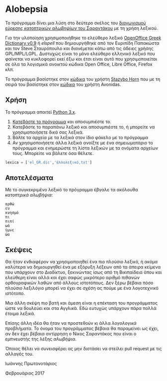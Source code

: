 # Alobepsia
Το πρόγραμμα δίνει μια λύση στο δεύτερο σκέλος του [διαγωνισμού εύρεσης κατοπτρικών *αλωβηψίων* του Σαραντάκου](https://sarantakos.wordpress.com/2017/02/10/atbash) με τη χρήση λεξικού.

Για την υλοποίηση χρησιμοποιήθηκε το ελεύθερο λεξικό [OpenOffice Greek Dictionary v0.9](http://www.elspell.gr/) ή *elspell* που δημιουργήθηκε από τον Ευριπίδη Παπακώστα και τον Steve Σταυρόπουλο και διανέμεται κάτω από τις άδειες χρήσης GPL/MPL/LGPL. Δυστυχώς είναι το μόνο ελεύθερο ελληνικό λεξικό που φαίνεται να κυκλοφορεί εκεί έξω και έτσι είναι αυτό που χρησιμοποιείται σε όλα τα λογισμικά ανοικτού κώδικα Open Office, Libre Office, Firefox κλπ.

Το πρόγραμμα βασίστηκε στον [κώδικα](https://sarantakos.wordpress.com/2017/02/10/atbash/#comment-413939) του χρήστη [Stazybο Hοrn](https://malvumaldit.wordpress.com/) που με τη σειρά του βασίστηκε στον [κώδικα](https://sarantakos.wordpress.com/2017/02/10/atbash/#comment-413901) του χρήστη Avonidas.

## Χρήση

Το πρόγραμμα απαιτεί [Python 3.x](https://www.python.org/downloads/).

1. [Κατεβάστε το πρόγραμμα](https://github.com/Protonotarios/Alobepsia/releases/) και αποσυμπιέστε το.
2. Κατεβάστε το παραπάνω λεξικό και αποσυμπιέστε το, ή μπορείτε να χρησιμοποιήσετε δικά σας λεξικά.
3. Βάλτε τα αρχεία με τα λεξικά στον ίδιο φάκελο με το πρόγραμμα
4. Αν χρησιμοποιήσετε άλλα λεξικά ανοίξτε με ένα σημειωματάριο το πρόγραμμα και ενημερώστε τη λίστα λεξικών με τα ονόματα αρχείων τους. Μπορείτε να βάλετε όσα θέλετε.
```python
lexica = ['el_GR.dic','άλλολεξικό,txt']
``` 

## Αποτελέσματα

Με το συγκεκριμένο λεξικό το πρόγραμμα έβγαλε τα ακόλουθα *κατοπτρικά αλωβήψια*:
```
αρθώ
ευ
κνησμό
πι
πιπί
ωά
ύμνε
ώα
```

## Σκέψεις

Θα ήταν ενδιαφέρον να χρησιμοποιηθεί ένα πιο πλούσιο λεξικό, ή ακόμα καλύτερα να δημιουργηθεί ένα με εξόρυξη λέξεων από τα άπειρα κείμενα που υπάρχουν στο Διαδίκτυο, ξεκινώντας ίσως από τη Βικιπαίδεια όπου και ελεύθερη είναι αλλά και έχει σαφώς μικρότερο αριθμό πιθανών ορθογραφικών λαθών από άλλους ιστοτόπους. Δεν ξέρω βέβαια πόσο πλούσιο λεξιλόγιο μπορεί να έχει σε σχέση ας πούμε με ένα λογοτεχνικό ιστότοπο.

Μια άλλη σκέψη πιο βατή και άμεση είναι η επέκταση του προγράμματος ώστε να δουλεύει και στα Αγγλικά. Εδώ ευτυχώς υπάρχουν πάρα πολλά έτοιμα λεξικά.

Επίσης άλλη ιδέα θα ήταν να προστεθούν κι άλλα *λογολογικά* προβλήματα. Το όνομα του προγράμματος βέβαια θα παραμείνει ως έχει, αν δεν έχει βέβαια αντίρρηση ο Νίκος Σαραντάκος που είναι ο εμπνευστής της λέξης *αλωβήψια*.

Όποιος θέλει να συνεισφέρει ας μην διστάσει να στείλει pull request με τις αλλαγές του.

Ιωάννης Πρωτονοτάριος

Φεβρουάριος 2017

